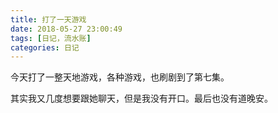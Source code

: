 ```yaml
---
title: 打了一天游戏
date: 2018-05-27 23:00:49
tags: [日记，流水账]
categories: 日记
---
```


今天打了一整天地游戏，各种游戏，也刷剧到了第七集。

其实我又几度想要跟她聊天，但是我没有开口。最后也没有道晚安。

